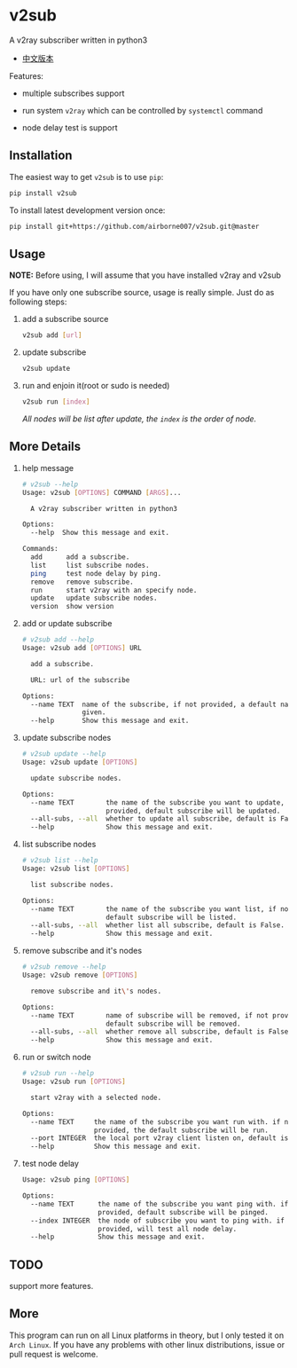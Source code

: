 # v2sub

A v2ray subscriber written in python3

* [中文版本](./README_CN.md)

Features:

- multiple subscribes support

- run system `v2ray` which can be controlled by `systemctl` command

- node delay test is support

## Installation

The easiest way to get `v2sub` is to use `pip`:

```bash
pip install v2sub
```

To install latest development version once:

```bash
pip install git+https://github.com/airborne007/v2sub.git@master
```

## Usage

**NOTE:** Before using, I will assume that you have installed v2ray and v2sub

If you have only one subscribe source, usage is really simple. Just do as
following steps:

1. add a subscribe source

    ```bash
    v2sub add [url]
   ```

2. update subscribe

    ```bash
    v2sub update
   ```

3. run and enjoin it(root or sudo is needed)

    ```bash
    v2sub run [index]
   ```

   *All nodes will be list after update, the `index` is the order of node.*

## More Details

1. help message

    ```bash
    # v2sub --help
    Usage: v2sub [OPTIONS] COMMAND [ARGS]...

      A v2ray subscriber written in python3

    Options:
      --help  Show this message and exit.

    Commands:
      add      add a subscribe.
      list     list subscribe nodes.
      ping     test node delay by ping.
      remove   remove subscribe.
      run      start v2ray with an specify node.
      update   update subscribe nodes.
      version  show version
    ```

2. add or update subscribe

    ```bash
    # v2sub add --help
    Usage: v2sub add [OPTIONS] URL

      add a subscribe.

      URL: url of the subscribe

    Options:
      --name TEXT  name of the subscribe, if not provided, a default name will be
                   given.
      --help       Show this message and exit.
   ```

3. update subscribe nodes

    ```bash
    # v2sub update --help
    Usage: v2sub update [OPTIONS]

      update subscribe nodes.

    Options:
      --name TEXT        the name of the subscribe you want to update, if not
                         provided, default subscribe will be updated.
      --all-subs, --all  whether to update all subscribe, default is False.
      --help             Show this message and exit.
   ```

4. list subscribe nodes

    ```bash
    # v2sub list --help
    Usage: v2sub list [OPTIONS]

      list subscribe nodes.

    Options:
      --name TEXT        the name of the subscribe you want list, if not provided,
                         default subscribe will be listed.
      --all-subs, --all  whether list all subscribe, default is False.
      --help             Show this message and exit.
    ```

5. remove subscribe and it's nodes

    ```bash
    # v2sub remove --help
    Usage: v2sub remove [OPTIONS]

      remove subscribe and it\'s nodes.

    Options:
      --name TEXT        name of subscribe will be removed, if not provided,
                         default subscribe will be removed.
      --all-subs, --all  whether remove all subscribe, default is False.
      --help             Show this message and exit.
      ```

6. run or switch node

    ```bash
    # v2sub run --help
    Usage: v2sub run [OPTIONS]

      start v2ray with a selected node.

    Options:
      --name TEXT     the name of the subscribe you want run with. if not
                      provided, the default subscribe will be run.
      --port INTEGER  the local port v2ray client listen on, default is 1080
      --help          Show this message and exit.
   ```

7. test node delay

    ```bash
    Usage: v2sub ping [OPTIONS]

    Options:
      --name TEXT      the name of the subscribe you want ping with. if not
                       provided, default subscribe will be pinged.
      --index INTEGER  the node of subscribe you want to ping with. if not
                       provided, will test all node delay.
      --help           Show this message and exit.
    ```

## TODO

support more features.

## More

This program can run on all Linux platforms in theory, but I only tested it on
`Arch Linux`. If you have any problems with other linux distributions, issue or
pull request is welcome.
